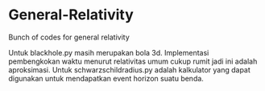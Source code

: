 # General-Relativity
Bunch of codes for general relativity

Untuk blackhole.py masih merupakan bola 3d. Implementasi pembengkokan waktu menurut relativitas umum cukup rumit jadi ini adalah aproksimasi.
Untuk schwarzschildradius.py adalah kalkulator yang dapat digunakan untuk mendapatkan event horizon suatu benda.
